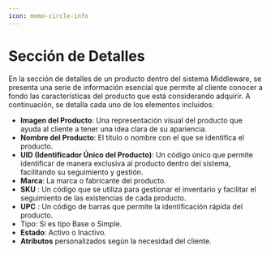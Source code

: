 ```yaml
---
icon: memo-circle-info
---
```


# Sección de Detalles

En la sección de detalles de un producto dentro del sistema Middleware, se presenta una serie de información esencial que permite al cliente conocer a fondo las características del producto que está considerando adquirir. A continuación, se detalla cada uno de los elementos incluidos:

* **Imagen del Producto**: Una representación visual del producto que ayuda al cliente a tener una idea clara de su apariencia.
* **Nombre del Producto**: El título o nombre con el que se identifica el producto.
* **UID (Identificador Único del Producto)**: Un código único que permite identificar de manera exclusiva al producto dentro del sistema, facilitando su seguimiento y gestión.
* **Marca**: La marca o fabricante del producto.
* **SKU** : Un código que se utiliza para gestionar el inventario y facilitar el seguimiento de las existencias de cada producto.
* **UPC** : Un código de barras que permite la identificación rápida del producto.
* Tipo: Si es tipo Base o Simple.
* **Estado**:  Activo o Inactivo.
* **Atributos** personalizados según la necesidad del cliente.

